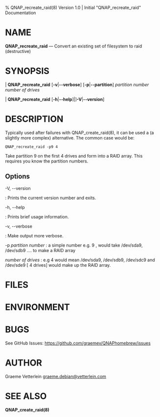 % QNAP\_recreate\_raid(8) Version 1.0 | Initial "QNAP\_recreate\_raid" Documentation

NAME
====

**QNAP\_recreate\_raid** — Convert an existing set of filesystem to raid (destructive)

SYNOPSIS
========

| **QNAP\_recreate\_raid** 
	\[**-v**|**--verbose**\] 
	\[**-p**|**--partition**\] _partition number_
	_number of drives_
	
| **QNAP\_recreate\_raid** \[**-h**|**--help**\]|\]**-V**|**--version**\]

DESCRIPTION
===========

Typically used after failures with QNAP\_create\_raid(8), it can be used a (a slightly more complex)
alternative. The common case would be:

	QNAP_recreate_raid -p9 4
	
Take partition 9 on the first 4 drives and form into a RAID array. This requires you know the
partition numbers.


Options
-------

-V, --version

:   Prints the current version number and exits.

-h, --help

:   Prints brief usage information.

-v, --verbose

:   Make output more verbose. 

-p _partition number_
: a simple number e.g. 9 , would take /dev/sda9, /dev/sdb9 .... to make a RAID array

_number of drives_
: e.g 4 would mean /dev/sda9, /dev/sdb9, /dev/sdc9 and /dev/sde9 [ 4 drives] would make up the RAID array.



FILES
=====


ENVIRONMENT
===========

BUGS
====

See GitHub Issues: https://github.com/graemev/QNAPhomebrew/issues

AUTHOR
======

Graeme Vetterlein <graeme.debian@vetterlein.com>

SEE ALSO
========

**QNAP_create_raid(8)**
